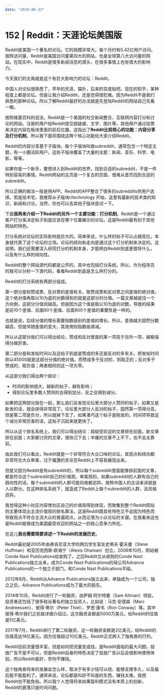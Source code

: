 ```yaml
---
date: "2019-06-23"
---  
```

      
# 152 | Reddit：天涯论坛美国版
Reddit是美国一个著名的论坛。它的规模非常大。每个月约有5.42亿用户访问。按照访问量，Reddit是美国访问量第四大的网站，也是全球第八大访问量的网站。在现实中，Reddit是很多新闻消息的源头，在很多事情上也有很大的影响力。

今天我们的主角就是这个有巨大影响力的论坛：Reddit。

中国人对论坛很熟悉了，早年的天涯、猫扑，后来的百度贴吧，现在的知乎，某种程度上都是论坛。但是让我介绍Reddit，还是觉得很犯难。因为Reddit不是我们熟悉的那种论坛。所以了解Reddit最好的办法就是先登陆Reddit的网站自己先看一眼。

按照维基百科的说法，Reddit是一个美国的社交新闻整合、互联网内容打分和讨论的网站。注册的用户给Reddit提交超链接、文字、图片等，其他用户通过投票来决定内容在板块里面的前后位置。这指出了**Reddit比较核心的功能：内容分享及打分机制**。所以我下面将围绕这两个核心功能给大家介绍Reddit。

Reddit的内容分享基于子版块。每个子版块叫做subreddit，通常包含一个特定主题，有一小圈活跃用户。这些子版块覆盖了大量的主题：新闻、音乐、科学、电影，等等。

如果你是一个新手，要想进入到Reddit的世界，找到合适的subreddit，不是一件特别容易的事情。Reddit网站的主页是一个复古的页面，很难从首页找到合适的subreddit。

<!-- [[[read_end]]] -->

所以正确的做法一般是用APP。Reddit的APP整合了很多的subreddits供用户选择。若是技术宅，我推荐从子版块r/technology 开始，这里有最新的技术类的知识、新闻和讨论。当然，你也可以去其他子版块尝试一下。

下面**我再来介绍一下Reddit的另外一个主要功能：打分机制**。Reddit是一个通过客户打分来决定帖子到底应该在哪个位置展示的论坛。这是Reddit最有别于其他网站的特色。

打分系统对论坛的实际影响是巨大的。简单来说，什么样的帖子可以占据高位，本身就代表了这个论坛的立场。论坛的倾向和走向是通过这个打分机制来决定的。这说明，我们还需要深入研究打分的机制本身，才能明白Reddit到底更倡导什么，以及有什么样的倾向性。

Reddit的整个网站源代码都是公开的，其中也包括打分系统。所以，作为程序员的我可以分析一下源代码，看看Reddit到底是怎么样打分的。

Reddit的打分系统有两部分组成。

第一部分是和赞成票、反对票的差值有关。取赞成票和反对票之间差值的绝对值，这个绝对值再取以10为底的对数得到的就是这部分的分值。一篇文章越是往一个方向倒，这部分分值则越高。但是因为这个值是取以10为底的对数，导致的结果是前10个差值、后面90个差值、后面900个差值的重要性是一样的。

也就是说，后续分值的增长需要指数级别的差值的增长。所以，差值越大固然分数越高，但是伴随差值的变大，其效用则指数级递减。

所以从这部分我们可以得出结论，赞成和反对里面的某一项高于另外一项，越极端得分越厉害。

第二部分是和发帖时间以及这帖子到底是赞成的多还是反对的多有关。把发帖时间除以45000就是这部分分值的绝对值。而赞成多于反对的，则取正的；反对多于赞成的，取负值；两者相同则这一项为零。

从这部分我们得出两个结论：

* 时间的影响很大，越新的帖子，越有影响；
* 得到论坛里多数人赞同的会得到加分，反之会得到减分。

如果把这两部分放在一起，那么我们会发现论坛里大部分人赞同的帖子，如果又是新发的话，就会排得非常高了。论坛里大部分人反对的帖子，固然第一项得分高，但是第二项是负分，所以就掉下去了。如果凑巧这个帖子是刚发的，时间项导致这个减分非常厉害的话，这帖子沉起来就更快了。

所以从这个排名系统上，我们可以得出结论：超级受欢迎的文章排在前面，新文章排在前面；大家都讨厌的文章，很快沉下去；中庸的文章不上不下，也不会太靠前。

由此我们可以看出，Reddit就是一个非常符合大众口味的论坛，其观点和倾向都非常符合大众审美，过于偏激的言论在Reddit上不容易展现出来。

但是又因为Reddit是有subreddit的，所以每个subreddit里面能够排前面的文章，都是符合这个subreddit自己的价值观、审美观的。如果subreddit的人群有自己的趋向性的话，每个subreddit的人群可能风格都迥异。按照中国人的古话来讲就是人以群分。在这种排名系统下，就造成了Reddit上每个subreddit的人群，且风格迥异。

我觉得这种小社区内容使社区自己的价值观得到体现，而聚集到整个Reddit网站则主要体现出主流价值观的排名算法，这是Reddit既具有特色又不会因为特色而导致观点不符合主流大众的普遍观点，从而沦落为小众论坛的关键。在我看来这也是Reddit能够成为美国最受欢迎的网站之一的核心竞争力所在。

在这儿**我也需要简要讲述一下Reddit的发展历史**。

Reddit最初是2005年由弗吉尼亚大学的两位学生室友史蒂夫·霍夫曼（Steve Huffman）和亚历克西斯·欧海宁（Alexis Ohanian）创立。2006年10月，网站被Conde Nast Publications给收购了。之后Reddit又从收购的Conde Nast Publications独立出来，成为Conde Nast Publications的母公司Advance Publications的一个独立子部门，和Conde Nast Publications平级。

2012年8月，Reddit从Advance Publications独立出来，单独成为一个公司。独立之后，Advance Publications成为了最大的股东。

2014年10月，Reddit进行了一轮融资，由萨姆·阿尔特曼（Sam Altman）领投，投资者还包括了很多硅谷著名的独立投资人，比如说：马克·安德森（Marc Andreessen）、彼得·蒂尔（Peter Thiel）、罗恩·康韦（Ron Conway）等。其中彼得·蒂尔我们之前就详细介绍过。这次融资金额是5000万美元，给Reddit的估值是5亿美元。

2017年7月，Reddit进行了第二轮融资，这一轮融资金额是2亿美元，给Reddit的估值高达18亿美元。因为估值超过10亿美元，Reddit正式跨入了独角兽的行列。

Reddit目前流量很丰富，但是如何把流量变成钱，是Reddit面临的最大问题。投放广告不是不可以，但是Reddit自身的特色决定了投放广告以后会很影响使用体验。所以Reddit虽好，奈何不赚钱。

这个独角兽将来的发展会怎么样，取决于有多少钱可以烧、能够支撑多久，以及最后能不能盈利了。通常来说，论坛都是叫好不叫座的东西，赚钱太难，我想Reddit也不能免俗。所以我个人觉得将来如果盈利模式没有本质上的创新，Reddit的衰落只是时间问题。